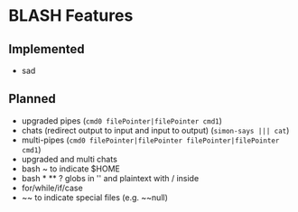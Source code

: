 # BLASH Features

## Implemented

* sad

## Planned

* upgraded pipes (`cmd0 filePointer|filePointer cmd1`)
* chats (redirect output to input and input to output) (`simon-says ||| cat`)
* multi-pipes (`cmd0 filePointer|filePointer filePointer|filePointer cmd1`)
* upgraded and multi chats
* bash ~ to indicate $HOME
* bash * ** ? globs in '' and plaintext with / inside
* for/while/if/case
* ~~ to indicate special files (e.g. \~~null)
